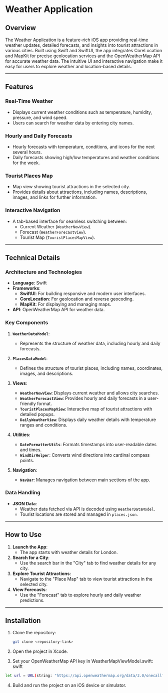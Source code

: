 # Weather Application

## Overview

The Weather Application is a feature-rich iOS app providing real-time weather updates, detailed forecasts, and insights into tourist attractions in various cities. Built using Swift and SwiftUI, the app integrates CoreLocation and MapKit for precise geolocation services and the OpenWeatherMap API for accurate weather data. The intuitive UI and interactive navigation make it easy for users to explore weather and location-based details.

---

## Features

### Real-Time Weather
- Displays current weather conditions such as temperature, humidity, pressure, and wind speed.
- Users can search for weather data by entering city names.

### Hourly and Daily Forecasts
- Hourly forecasts with temperature, conditions, and icons for the next several hours.
- Daily forecasts showing high/low temperatures and weather conditions for the week.

### Tourist Places Map
- Map view showing tourist attractions in the selected city.
- Provides details about attractions, including names, descriptions, images, and links for further information.

### Interactive Navigation
- A tab-based interface for seamless switching between:
  - Current Weather (`WeatherNowView`).
  - Forecast (`WeatherForecastView`).
  - Tourist Map (`TouristPlacesMapView`).

---

## Technical Details

### Architecture and Technologies
- **Language**: Swift
- **Frameworks**:
  - **SwiftUI**: For building responsive and modern user interfaces.
  - **CoreLocation**: For geolocation and reverse geocoding.
  - **MapKit**: For displaying and managing maps.
- **API**: OpenWeatherMap API for weather data.

### Key Components
1. **`WeatherDataModel`**:
   - Represents the structure of weather data, including hourly and daily forecasts.

2. **`PlacesDataModel`**:
   - Defines the structure of tourist places, including names, coordinates, images, and descriptions.

3. **Views**:
   - **`WeatherNowView`**: Displays current weather and allows city searches.
   - **`WeatherForecastView`**: Provides hourly and daily forecasts in a user-friendly format.
   - **`TouristPlacesMapView`**: Interactive map of tourist attractions with detailed popups.
   - **`DailyWeatherView`**: Displays daily weather details with temperature ranges and conditions.

4. **Utilities**:
   - **`DateFormatterUtils`**: Formats timestamps into user-readable dates and times.
   - **`WindDirHelper`**: Converts wind directions into cardinal compass points.

5. **Navigation**:
   - **`NavBar`**: Manages navigation between main sections of the app.

### Data Handling
- **JSON Data**:
  - Weather data fetched via API is decoded using `WeatherDataModel`.
  - Tourist locations are stored and managed in `places.json`.

---

## How to Use

1. **Launch the App**:
   - The app starts with weather details for London.
2. **Search for a City**:
   - Use the search bar in the "City" tab to find weather details for any city.
3. **Explore Tourist Attractions**:
   - Navigate to the "Place Map" tab to view tourist attractions in the selected city.
4. **View Forecasts**:
   - Use the "Forecast" tab to explore hourly and daily weather predictions.

---

## Installation

1. Clone the repository:
   ```bash
   git clone <repository-link>
   ```
2. Open the project in Xcode.
 
3. Set your OpenWeatherMap API key in WeatherMapViewModel.swift:
swift
``` bash
let url = URL(string: "https://api.openweathermap.org/data/3.0/onecall?lat=\\(lat)&lon=\\(lon)&units=metric&appid=YOUR_API_KEY")
```
4. Build and run the project on an iOS device or simulator.



